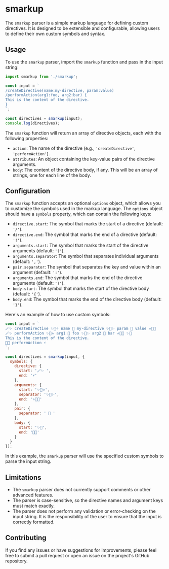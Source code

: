 # smarkup

The `smarkup` parser is a simple markup language for defining custom directives. It is designed to be extensible and configurable, allowing users to define their own custom symbols and syntax.

## Usage

To use the `smarkup` parser, import the `smarkup` function and pass in the input string:

```javascript
import smarkup from './smarkup';

const input = `
/createDirective(name:my-directive, param:value)
/performAction(arg1:foo, arg2:bar) {
This is the content of the directive.
}
`;

const directives = smarkup(input);
console.log(directives);
```

The `smarkup` function will return an array of directive objects, each with the following properties:

- `action`: The name of the directive (e.g., `'createDirective'`, `'performAction'`).
- `attributes`: An object containing the key-value pairs of the directive arguments.
- `body`: The content of the directive body, if any. This will be an array of strings, one for each line of the body.

## Configuration

The `smarkup` function accepts an optional `options` object, which allows you to customize the symbols used in the markup language. The `options` object should have a `symbols` property, which can contain the following keys:

- `directive.start`: The symbol that marks the start of a directive (default: `'/'`).
- `directive.end`: The symbol that marks the end of a directive (default: `'!'`).
- `arguments.start`: The symbol that marks the start of the directive arguments (default: `'('`).
- `arguments.separator`: The symbol that separates individual arguments (default: `','`).
- `pair.separator`: The symbol that separates the key and value within an argument (default: `':'`).
- `arguments.end`: The symbol that marks the end of the directive arguments (default: `')'`).
- `body.start`: The symbol that marks the start of the directive body (default: `'{'`).
- `body.end`: The symbol that marks the end of the directive body (default: `'}'`).

Here's an example of how to use custom symbols:

```javascript
const input = `
🪄✨ createDirective ✨🌟⭐️ name 🔮 my-directive ✨💫✨ param 🔮 value ⭐️🌟✨
🪄✨ performAction ✨🌟⭐️ arg1 🔮 foo ✨💫✨ arg2 🔮 bar ⭐️🌟✨ ✨📜
This is the content of the directive.
📜✨ performAction ⚡️
`;

const directives = smarkup(input, {
  symbols: {
    directive: {
      start: '🪄✨ ',
      end: '⚡️'
    },
    arguments: {
      start: '✨🌟⭐️',
      separator: '✨💫✨',
      end: '⭐️🌟✨'
    },
    pair: {
      separator: ' 🔮 '
    },
    body: {
      start: '✨📜',
      end: '📜✨'
    }
  }
});
```

In this example, the `smarkup` parser will use the specified custom symbols to parse the input string.

## Limitations

- The `smarkup` parser does not currently support comments or other advanced features.
- The parser is case-sensitive, so the directive names and argument keys must match exactly.
- The parser does not perform any validation or error-checking on the input string. It is the responsibility of the user to ensure that the input is correctly formatted.

## Contributing

If you find any issues or have suggestions for improvements, please feel free to submit a pull request or open an issue on the project's GitHub repository.
